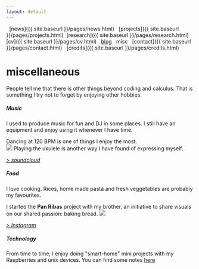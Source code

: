 ```yaml
---
layout: default
---
```


<a href="{{ site.baseurl }}/index.html" class="back2"><i class="fa fa-home" aria-hidden="true"></i></a>  &nbsp;
[news]({{ site.baseurl }}/pages/news.html)  &nbsp; [projects]({{ site.baseurl }}/pages/projects.html)
&nbsp;[research]({{ site.baseurl }}/pages/research.html) 
&nbsp; [cv]({{ site.baseurl }}/pages/cv.html)  &nbsp; [blog](https://medium.com/@lucasrg)  &nbsp; misc 
&nbsp; [contact]({{ site.baseurl }}/pages/contact.html)  &nbsp; [credits]({{ site.baseurl }}/pages/credits.html)<br/>
# miscellaneous
People tell me that there is other things beyond coding and calculus. That is something I try not to forget by enjoying other hobbies.

##### Music
I used to produce music for fun and DJ in some places. I still have an equipment and enjoy using it whenever I have
time. 

Dancing at 120 BPM is one of things I enjoy the most.<br/>
![](../images/dj.png)
Playing the ukulele is another way I have found of expressing myself.

[*> soundcloud*](https://soundcloud.com/lilkadel)
##### Food
I love cooking. Rices, home made pasta and fresh veggetables are probably my favourites.

I started the **Pan Ribas** project with my brother, an initiative to share visuals on our shared passion: baking bread.
![](../images/pa.png)

[*> Instagram*](https://instagram.com/panribas) <br/>

##### Technology
From time to time, I enjoy doing "smart-home" mini projects with my Raspberries and unix devices. You can find some
notes [here](notes.lcsrg.me) 